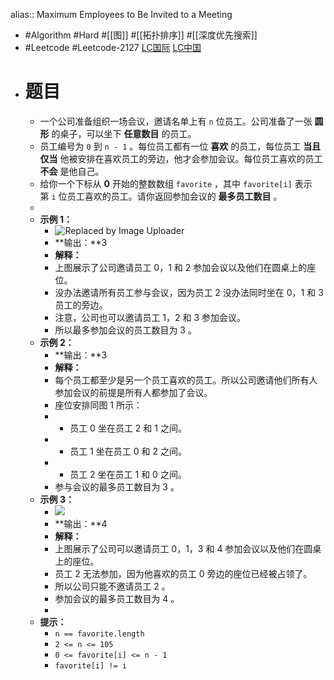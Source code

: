 alias:: Maximum Employees to Be Invited to a Meeting

- #Algorithm #Hard #[[图]] #[[拓扑排序]] #[[深度优先搜索]]
- #Leetcode #Leetcode-2127 [LC国际](https://leetcode.com/problems/maximum-employees-to-be-invited-to-a-meeting/) [LC中国](https://leetcode.cn/problems/maximum-employees-to-be-invited-to-a-meeting/)
- # 题目
	- 一个公司准备组织一场会议，邀请名单上有 `n` 位员工。公司准备了一张 **圆形** 的桌子，可以坐下 **任意数目** 的员工。
	- 员工编号为 `0` 到 `n - 1` 。每位员工都有一位 **喜欢** 的员工，每位员工 **当且仅当** 他被安排在喜欢员工的旁边，他才会参加会议。每位员工喜欢的员工 **不会** 是他自己。
	- 给你一个下标从 **0** 开始的整数数组 `favorite` ，其中 `favorite[i]` 表示第 `i` 位员工喜欢的员工。请你返回参加会议的 **最多员工数目** 。
	-
	- **示例 1：**
		- ![Replaced by Image Uploader](https://vip2.loli.io/2022/08/09/RTOm2VLcjBZoWhb.png)
		- **输出：**3
		- **解释：**
		- 上图展示了公司邀请员工 0，1 和 2 参加会议以及他们在圆桌上的座位。
		- 没办法邀请所有员工参与会议，因为员工 2 没办法同时坐在 0，1 和 3 员工的旁边。
		- 注意，公司也可以邀请员工 1，2 和 3 参加会议。
		- 所以最多参加会议的员工数目为 3 。
	- **示例 2：**
		- **输出：**3
		- **解释：**
		- 每个员工都至少是另一个员工喜欢的员工。所以公司邀请他们所有人参加会议的前提是所有人都参加了会议。
		- 座位安排同图 1 所示：
		- - 员工 0 坐在员工 2 和 1 之间。
		- - 员工 1 坐在员工 0 和 2 之间。
		- - 员工 2 坐在员工 1 和 0 之间。
		- 参与会议的最多员工数目为 3 。
	- **示例 3：**
		- ![](https://assets.leetcode.com/uploads/2021/12/14/ex2.png)
		- **输出：**4
		- **解释：**
		- 上图展示了公司可以邀请员工 0，1，3 和 4 参加会议以及他们在圆桌上的座位。
		- 员工 2 无法参加，因为他喜欢的员工 0 旁边的座位已经被占领了。
		- 所以公司只能不邀请员工 2 。
		- 参加会议的最多员工数目为 4 。
		-
	- **提示：**
		- `n == favorite.length`
		- `2 <= n <= 105`
		- `0 <= favorite[i] <= n - 1`
		- `favorite[i] != i`